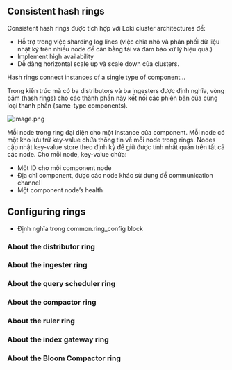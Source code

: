 
## Consistent hash rings

Consistent hash rings  được tích hợp với Loki cluster architectures để:

+ Hỗ trợ trong việc sharding log lines (việc chia nhỏ và phân phối dữ liệu nhật ký trên nhiều node để cân bằng tải và đảm bảo xử lý hiệu quả.)
+ Implement high availability
+ Dễ dàng horizontal scale up và scale down của clusters.  


Hash rings connect instances of a single type of component...

 Trong kiến trúc mà có ba distributors và ba ingesters được định nghĩa, vòng băm (hash rings) cho các thành phần này kết nối các phiên bản của cùng loại thành phần (same-type components). 

 ![image.png](https://grafana.com/docs/loki/latest/get-started/ring-overview.png)

 Mỗi node trong ring đại diện cho một instance của component. Mỗi node có một kho lưu trữ key-value chứa thông tin về mỗi node trong rings. Nodes cập nhật key-value store theo định kỳ để giữ được tính nhất quán trên tất cả các node. Cho mỗi node, key-value chứa:

 - Một ID cho mỗi component node
 - Địa chỉ component, được các node khác sử dụng để communication channel
 - Một component node’s health

 ## Configuring rings

- Định nghĩa trong common.ring_config block

### About the distributor ring

### About the ingester ring

### About the query scheduler ring

### About the compactor ring

### About the ruler ring

### About the index gateway ring

### About the Bloom Compactor ring